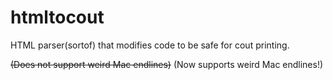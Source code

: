 # htmltocout

HTML parser(sortof) that modifies code to be safe for cout printing.

~~(Does not support weird Mac endlines)~~
(Now supports weird Mac endlines!)
